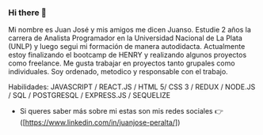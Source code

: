 ### Hi there 👋

Mi nombre es Juan José y mis amigos me dicen Juanso. Estudie 2 años la carrera de Analista Programador en la Universidad Nacional de La Plata (UNLP) y luego segui mi formación de manera autodidacta. Actualmente estoy finalizando el bootcamp de HENRY y realizando algunos proyectos como freelance. Me gusta trabajar en proyectos tanto grupales como individuales. Soy ordenado, metodico y responsable con el trabajo.

Habilidades: JAVASCRIPT / REACT.JS / HTML 5/ CSS 3 / REDUX / NODE.JS / SQL /  POSTGRESQL / EXPRESS.JS / SEQUELIZE

- Si queres saber más sobre mi estas son mis redes sociales 👉 ([https://www.linkedin.com/in/juanjose-peralta/])


